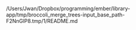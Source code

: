 /Users/Jwan/Dropbox/programming/ember/library-app/tmp/broccoli_merge_trees-input_base_path-F2NnGlP8.tmp/1/README.md